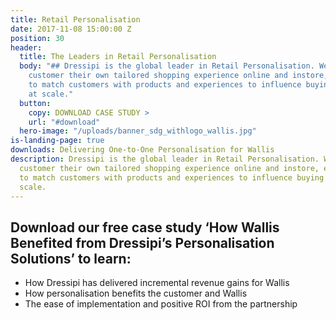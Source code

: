 ```yaml
---
title: Retail Personalisation
date: 2017-11-08 15:00:00 Z
position: 30
header:
  title: The Leaders in Retail Personalisation
  body: "## Dressipi is the global leader in Retail Personalisation. We give each
    customer their own tailored shopping experience online and instore, enabling retailers
    to match customers with products and experiences to influence buying behaviour
    at scale."
  button:
    copy: DOWNLOAD CASE STUDY >
    url: "#download"
  hero-image: "/uploads/banner_sdg_withlogo_wallis.jpg"
is-landing-page: true
downloads: Delivering One-to-One Personalisation for Wallis
description: Dressipi is the global leader in Retail Personalisation. We give each
  customer their own tailored shopping experience online and instore, enabling retailers
  to match customers with products and experiences to influence buying behaviour at
  scale.
---
```


## Download our free case study ‘How Wallis Benefited from Dressipi’s Personalisation Solutions’ to learn:

* How Dressipi has delivered incremental revenue gains for Wallis
* How personalisation benefits the customer and Wallis
* The ease of implementation and positive ROI from the partnership
